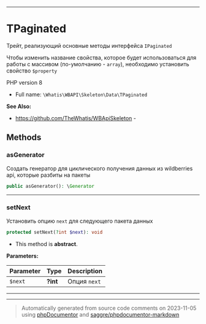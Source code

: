 ***

# TPaginated

Трейт, реализующий основные
методы интерфейса `IPaginated`

Чтобы изменить название свойства,
которое будет использоваться для
работы с массивом (по-умолчанию
\- `array`), необходимо
установить свойство
`$property`

PHP version 8

* Full name: `\Whatis\WBAPI\Skeleton\Data\TPaginated`

**See Also:**

* https://github.com/TheWhatis/WBApiSkeleton - 




## Methods


### asGenerator

Создать генератор для циклического
получения данных из wildberries api,
которые разбиты на пакеты

```php
public asGenerator(): \Generator
```











***

### setNext

Установить опцию `next` для следующего
пакета данных

```php
protected setNext(?int $next): void
```




* This method is **abstract**.



**Parameters:**

| Parameter | Type | Description |
|-----------|------|-------------|
| `$next` | **?int** | Опция `next` |




***

***
> Automatically generated from source code comments on 2023-11-05 using [phpDocumentor](http://www.phpdoc.org/) and [saggre/phpdocumentor-markdown](https://github.com/Saggre/phpDocumentor-markdown)

